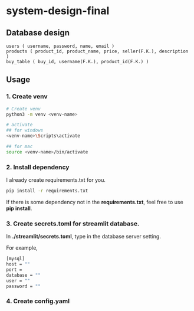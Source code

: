 # system-design-final

## Database design
```
users ( username, password, name, email )
products ( product_id, product_name, price, seller(F.K.), description )
buy_table ( buy_id, username(F.K.), product_id(F.K.) )
```

## Usage
### 1. Create venv
```bash
# Create venv
python3 -m venv <venv-name>

# activate
## for windows
<venv-name>\Scripts\activate

## for mac
source <venv-name>/bin/activate
```

### 2. Install dependency

I already create requirements.txt for you.
```bash
pip install -r requirements.txt
```
If there is some dependency not in the <strong>requirements.txt</strong>, feel free to use <strong>pip install</strong>.

### 3. Create secrets.toml for streamlit database.

In <strong>./streamlit/secrets.toml</strong>, type in the database server setting.

For example,
```bash
[mysql]
host = ""
port = 
database = ""
user = ""
password = ""
```
### 4. Create config.yaml